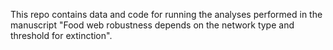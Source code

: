 This repo contains data and code for running the analyses performed in the manuscript "Food web robustness depends on the network type and threshold for extinction".


